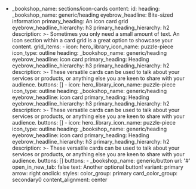 - _bookshop_name: sections/icon-cards
    content:
      id:
      heading:
        _bookshop_name: generic/heading
        eyebrow_headline: Bite-sized information
        primary_heading: An icon card grid
        eyebrow_headline_hierarchy: h3
        primary_heading_hierarchy: h2
      description: >-
        Sometimes you only need a small amount of text. An icon section within a
        card grid is a great option to showcase your content.
      grid_items:
        - icon:
            hero_library_icon_name: puzzle-piece
            icon_type: outline
          heading:
            _bookshop_name: generic/heading
            eyebrow_headline: icon card
            primary_heading: Heading
            eyebrow_headline_hierarchy: h3
            primary_heading_hierarchy: h2
          description: >-
            These versatile cards can be used to talk about your services or
            products, or anything else you are keen to share with your audience.
          buttons: []
        - icon:
            hero_library_icon_name: puzzle-piece
            icon_type: outline
          heading:
            _bookshop_name: generic/heading
            eyebrow_headline: icon card
            primary_heading: Heading
            eyebrow_headline_hierarchy: h3
            primary_heading_hierarchy: h2
          description: >-
            These versatile cards can be used to talk about your services or
            products, or anything else you are keen to share with your audience.
          buttons: []
        - icon:
            hero_library_icon_name: puzzle-piece
            icon_type: outline
          heading:
            _bookshop_name: generic/heading
            eyebrow_headline: icon card
            primary_heading: Heading
            eyebrow_headline_hierarchy: h3
            primary_heading_hierarchy: h2
          description: >-
            These versatile cards can be used to talk about your services or
            products, or anything else you are keen to share with your audience.
          buttons: []
      buttons:
        - _bookshop_name: generic/button
          url: '#'
          open_in_new_tab: false
          text: Another optional button!
          variant: primary
          arrow: right
          onclick:
    styles:
      color_group: primary
      card_color_group: secondary0
      content_alignment: center
